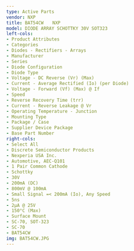 ```yaml
---
type: Active Parts
vendor: NXP
title: BAT54CW　　NXP
model: DIODE ARRAY SCHOTTKY 30V SOT323
left-cols:
- Product Attributes
- Categories
- Diodes - Rectifiers - Arrays
- Manufacturer
- Series
- Diode Configuration
- Diode Type
- Voltage - DC Reverse (Vr) (Max)
- Current - Average Rectified (Io) (per Diode)
- Voltage - Forward (Vf) (Max) @ If
- Speed
- Reverse Recovery Time (trr)
- Current - Reverse Leakage @ Vr
- Operating Temperature - Junction
- Mounting Type
- Package / Case
- Supplier Device Package
- Base Part Number
right-cols:
- Select All
- Discrete Semiconductor Products
- Nexperia USA Inc.
- Automotive, AEC-Q101
- 1 Pair Common Cathode
- Schottky
- 30V
- 200mA (DC)
- 800mV @ 100mA
- Small Signal =< 200mA (Io), Any Speed
- 5ns
- 2µA @ 25V
- 150°C (Max)
- Surface Mount
- SC-70, SOT-323
- SC-70
- BAT54CW
img: BAT54CW.JPG
---
```


